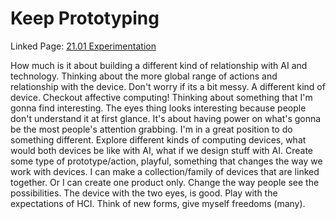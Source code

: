 # Keep Prototyping

Linked Page: [21.01 Experimentation](21%20Paper%20Prototypes/21.01%20Experimentation.md)

How much is it about building a different kind of relationship with AI and technology.
Thinking about the more global range of actions and relationship with the device.
Don't worry if its a bit messy. A different kind of device.
Checkout affective computing!
Thinking about something that I'm gonna find interesting.
The eyes thing looks interesting because people don't understand it at first glance. It's about having power on what's gonna be the most people's attention grabbing.
I'm in a great position to do something different.
Explore different kinds of computing devices, what would both devices be like with AI, what if we design stuff with AI.
Create some type of prototype/action, playful, something that changes the way we work with devices.
I can make a collection/family of devices that are linked together. Or I can create one product only.
Change the way people see the possibilities.
The device with the two eyes, is good.
Play with the expectations of HCI. Think of new forms, give myself freedoms (many).